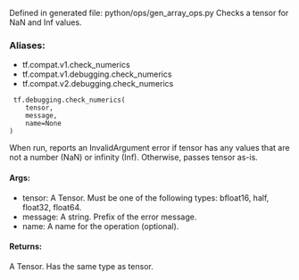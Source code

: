 Defined in generated file: python/ops/gen_array_ops.py
Checks a tensor for NaN and Inf values.
### Aliases:
- tf.compat.v1.check_numerics
- tf.compat.v1.debugging.check_numerics
- tf.compat.v2.debugging.check_numerics

```
 tf.debugging.check_numerics(
    tensor,
    message,
    name=None
)
```
When run, reports an InvalidArgument error if tensor has any values that are not a number (NaN) or infinity (Inf). Otherwise, passes tensor as-is.
#### Args:
- tensor: A Tensor. Must be one of the following types: bfloat16, half, float32, float64.
- message: A string. Prefix of the error message.
- name: A name for the operation (optional).
#### Returns:
A Tensor. Has the same type as tensor.

